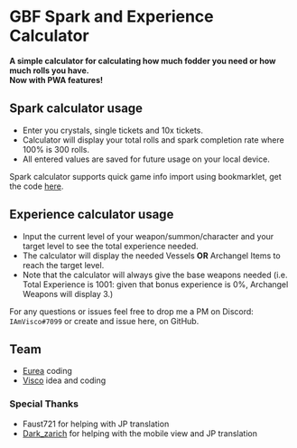 # GBF Spark and Experience Calculator
**A simple calculator for calculating how much fodder you need or how much rolls you have.**  
**Now with PWA features!**

## Spark calculator usage
  - Enter you crystals, single tickets and 10x tickets.
  - Calculator will display your total rolls and spark completion rate where 100% is 300 rolls.
  - All entered values are saved for future usage on your local device.

Spark calculator supports quick game info import using bookmarklet, get the code [here](https://github.com/IAmVisco/gbf-spark-calculator-bookmarklet).

## Experience calculator usage
  - Input the current level of your weapon/summon/character and your target level to see the total experience needed.
  - The calculator will display the needed Vessels **OR** Archangel Items to reach the target level.
  - Note that the calculator will always give the base weapons needed (i.e. Total Experience is 1001: given that bonus experience is 0%, Archangel Weapons will display 3.)

For any questions or issues feel free to drop me a PM on Discord: `IAmVisco#7099` or create and issue here, on GitHub.

## Team
  - [Eurea](https://github.com/eurea) coding
  - [Visco](https://github.com/IAmVisco) idea and coding

### Special Thanks
  - Faust721 for helping with JP translation
  - [Dark_zarich](https://github.com/Darkzarich) for helping with the mobile view and JP translation
